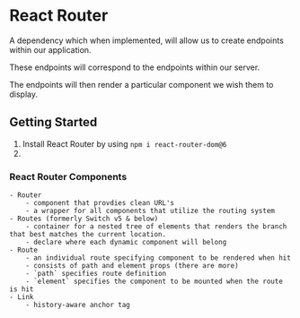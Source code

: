 # React Router

A dependency which when implemented, will allow us to create endpoints within our application.

These endpoints will correspond to the endpoints within our server.

The endpoints will then render a particular component we wish them to display.

## Getting Started

1. Install React Router by using `npm i react-router-dom@6`
2. 

### React Router Components

    - Router
        - component that provdies clean URL's
        - a wrapper for all components that utilize the routing system
    - Routes (formerly Switch v5 & below)
        - container for a nested tree of elements that renders the branch that best matches the current location.
        - declare where each dynamic component will belong
    - Route
        - an individual route specifying component to be rendered when hit
        - consists of path and element props (there are more)
        - `path` specifies route definition
        - `element` specifies the component to be mounted when the route is hit
    - Link
        - history-aware anchor tag